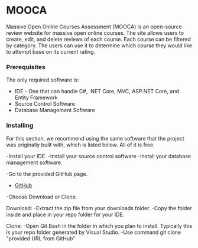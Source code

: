 # MOOCA

Massive Open Online Courses Assessment (MOOCA) is an open-source review website for massive open online courses. The site allows users to create, edit, and delete reviews of each course. Each course can be filtered by category. The users can use it to determine which course they would like to attempt base on its current rating.

### Prerequisites

The only required software is:

- IDE - One that can handle C#, .NET Core, MVC, ASP.NET Core, and Entity Framework
- Source Control Software
- Database Management Software

### Installing

For this section, we recommend using the same software that the project was originally built with, which is listed below. All of it is free.

-Install your IDE.
-Install your source control software
-Install your database management software.

-Go to the provided GitHub page.

- [GitHub](https://github.com/khanishvili/ReviewSite-MVC/)

-Choose Download or Clone.

Download:
-Extract the zip file from your downloads folder.
-Copy the folder inside and place in your repo folder for your IDE.

Clone:
-Open Git Bash in the folder in which you plan to install. Typically this is your repo folder generated by Visual Studio.
-Use command git clone "provided URL from GitHub"
